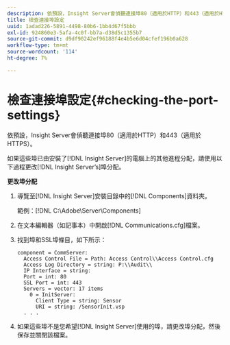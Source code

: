 ```yaml
---
description: 依預設，Insight Server會偵聽連接埠80（適用於HTTP）和443（適用於HTTPS）。
title: 檢查連接埠設定
uuid: 1adad226-5891-4498-80b6-1bb4d67f5bbb
exl-id: 924860e3-5afa-4c0f-bb7a-d38d5c1355b7
source-git-commit: d9df90242ef96188f4e4b5e6d04cfef196b0a628
workflow-type: tm+mt
source-wordcount: '114'
ht-degree: 7%

---
```


# 檢查連接埠設定{#checking-the-port-settings}

依預設，Insight Server會偵聽連接埠80（適用於HTTP）和443（適用於HTTPS）。

如果這些埠已由安裝了[!DNL Insight Server]的電腦上的其他進程分配，請使用以下過程更改[!DNL Insight Server’s]埠分配。

**更改埠分配**

1. 導覽至[!DNL Insight Server]安裝目錄中的[!DNL Components]資料夾。

   範例：[!DNL C:\Adobe\Server\Components]

1. 在文本編輯器（如記事本）中開啟[!DNL Communications.cfg]檔案。
1. 找到埠和SSL埠條目，如下所示：

   ```
   component = CommServer: 
     Access Control File = Path: Access Control\\Access Control.cfg
     Access Log Directory = string: P:\\Audit\\
     IP Interface = string: 
     Port = int: 80
     SSL Port = int: 443
     Servers = vector: 17 items
       0 = InitServer: 
         Client Type = string: Sensor
         URI = string: /SensorInit.vsp
     . . .
   ```

1. 如果這些埠不是您希望[!DNL Insight Server]使用的埠，請更改埠分配，然後保存並關閉該檔案。
